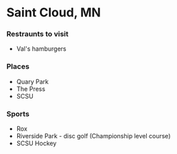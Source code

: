 # Saint Cloud, MN

### Restraunts to visit
- Val's hamburgers

### Places
- Quary Park
- The Press
- SCSU  

### Sports
- Rox
- Riverside Park - disc golf (Championship level course)
- SCSU Hockey
